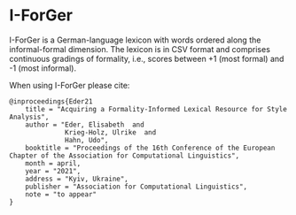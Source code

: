 # I-ForGer

I-ForGer is a German-language lexicon with words ordered along the informal-formal dimension. The lexicon is in CSV format and comprises continuous gradings of formality, i.e., scores between +1 (most formal) and -1 (most informal).

When using I-ForGer please cite:

```
@inproceedings{Eder21
    title = "Acquiring a Formality-Informed Lexical Resource for Style Analysis",
    author = "Eder, Elisabeth  and
      		  Krieg-Holz, Ulrike  and
      	      Hahn, Udo",
    booktitle = "Proceedings of the 16th Conference of the European Chapter of the Association for Computational Linguistics",
    month = april,
    year = "2021",
    address = "Kyiv, Ukraine",
    publisher = "Association for Computational Linguistics",
    note = "to appear"
}
```
